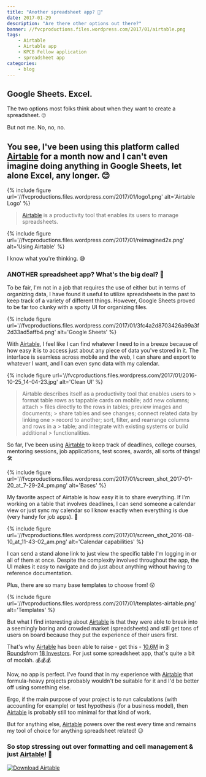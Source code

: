 ```yaml
---
title: "Another spreadsheet app? 🤔️️"
date: 2017-01-29
description: "Are there other options out there?"
banner: //fvcproductions.files.wordpress.com/2017/01/airtable.png
tags:
    - Airtable
    - Airtable app
    - KPCB Fellow application
    - spreadsheet app
categories:
    - blog
---
```


## Google Sheets. Excel.

The two options most folks think about when they want to create a spreadsheet. 🙄

But not me. No, no, no.

## You see, I've been using this platform called [Airtable](//airtable.com) for a month now and I can't even imagine doing anything in Google Sheets, let alone Excel, any longer. 😊

{% include figure url='//fvcproductions.files.wordpress.com/2017/01/logo1.png' alt='Airtable Logo' %}

> [Airtable](//airtable.com) is a productivity tool that enables its users to manage spreadsheets.

{% include figure url='//fvcproductions.files.wordpress.com/2017/01/reimagined2x.png' alt='Using Airtable' %}

I know what you're thinking. 😅

### ANOTHER spreadsheet app? What's the big deal? 👿

To be fair, I'm not in a job that requires the use of either but in terms of organizing data, I have found it useful to utilize spreadsheets in the past to keep track of a variety of different things. However, Google Sheets proved to be far too clunky with a spotty UI for organizing files.

{% include figure url='//fvcproductions.files.wordpress.com/2017/01/3fc4a2d8703426a99a3f2d33ad5affb4.png' alt='Google Sheets' %}

With [Airtable](//airtable.com), I feel like I can find whatever I need to in a breeze because of how easy it is to access just about any piece of data you've stored in it. The interface is seamless across mobile and the web, I can share and export to whatever I want, and I can even sync data with my calendar.

{% include figure url='//fvcproductions.files.wordpress.com/2017/01/2016-10-25_14-04-23.jpg' alt='Clean UI' %}

> Airtable describes itself as a productivity tool that enables users to > format table rows as tappable cards on mobile; add new columns; attach > files directly to the rows in tables; preview images and documents; > share tables and see changes; connect related data by linking one > record to another; sort, filter, and rearrange columns and rows in a > table; and integrate with existing systems or build additional > functionalities.

So far, I've been using [Airtable](//airtable.com) to keep track of deadlines, college courses, mentoring sessions, job applications, test scores, awards, all sorts of things! 🛠

{% include figure url='//fvcproductions.files.wordpress.com/2017/01/screen_shot_2017-01-20_at_7-29-24_pm.png' alt='Bases' %}

My favorite aspect of Airtable is how easy it is to share everything. If I'm working on a table that involves deadlines, I can send someone a calendar view or just sync my calendar so I know exactly when everything is due (very handy for job apps). 📆

{% include figure url='//fvcproductions.files.wordpress.com/2017/01/screen_shot_2016-08-10_at_11-43-02_am.png' alt='Calendar capabilities' %}

I can send a stand alone link to just view the specific table I'm logging in or all of them at once. Despite the complexity involved throughout the app, the UI makes it easy to navigate and do just about anything without having to reference documentation.

Plus, there are so many base templates to choose from! 😲

{% include figure url='//fvcproductions.files.wordpress.com/2017/01/templates-airtable.png' alt='Templates' %}

But what I find interesting about [Airtable](//airtable.com) is that they were able to break into a seemingly boring and crowded market (spreadsheets) and still get tons of users on board because they put the experience of their users first.

That's why [Airtable](//airtable.com) has been able to raise - get this - [10.6M](//www.crunchbase.com/organization/airtable#/entity) in [3 Rounds](//www.crunchbase.com/organization/airtable/funding-rounds)from [18 Investors](//www.crunchbase.com/organization/airtable/investors). For just some spreadsheet app, that's quite a bit of moolah. 💰💰💰

Now, no app is perfect. I've found that in my experience with [Airtable](//airtable.com) that formula-heavy projects probably wouldn't be suitable for it and I'd be better off using something else.

Ergo, if the main purpose of your project is to run calculations (with accounting for example) or test hypothesis (for a business model), then [Airtable](//airtable.com) is probably still too minimal for that kind of work.

But for anything else, [Airtable](//airtable.com) powers over the rest every time and remains my tool of choice for anything spreadsheet related! 😉

### So stop stressing out over formatting and cell management & just [Airtable](//airtable.com/downloads)! 🎉

[![Download Airtable](//fvcproductions.files.wordpress.com/2017/01/download.png)](//airtable.com/downloads)
